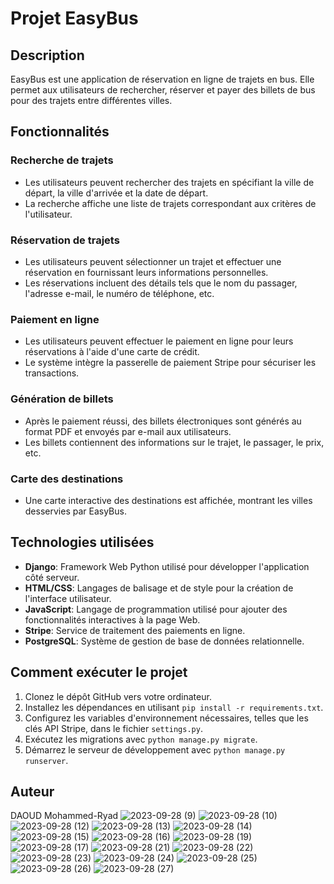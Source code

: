 # Projet EasyBus

## Description

EasyBus est une application de réservation en ligne de trajets en bus. Elle permet aux utilisateurs de rechercher, réserver et payer des billets de bus pour des trajets entre différentes villes.

## Fonctionnalités

### Recherche de trajets

- Les utilisateurs peuvent rechercher des trajets en spécifiant la ville de départ, la ville d'arrivée et la date de départ.
- La recherche affiche une liste de trajets correspondant aux critères de l'utilisateur.

### Réservation de trajets

- Les utilisateurs peuvent sélectionner un trajet et effectuer une réservation en fournissant leurs informations personnelles.
- Les réservations incluent des détails tels que le nom du passager, l'adresse e-mail, le numéro de téléphone, etc.

### Paiement en ligne

- Les utilisateurs peuvent effectuer le paiement en ligne pour leurs réservations à l'aide d'une carte de crédit.
- Le système intègre la passerelle de paiement Stripe pour sécuriser les transactions.

### Génération de billets

- Après le paiement réussi, des billets électroniques sont générés au format PDF et envoyés par e-mail aux utilisateurs.
- Les billets contiennent des informations sur le trajet, le passager, le prix, etc.

### Carte des destinations

- Une carte interactive des destinations est affichée, montrant les villes desservies par EasyBus.

## Technologies utilisées

- **Django**: Framework Web Python utilisé pour développer l'application côté serveur.
- **HTML/CSS**: Langages de balisage et de style pour la création de l'interface utilisateur.
- **JavaScript**: Langage de programmation utilisé pour ajouter des fonctionnalités interactives à la page Web.
- **Stripe**: Service de traitement des paiements en ligne.
- **PostgreSQL**: Système de gestion de base de données relationnelle.

## Comment exécuter le projet

1. Clonez le dépôt GitHub vers votre ordinateur.
2. Installez les dépendances en utilisant `pip install -r requirements.txt`.
3. Configurez les variables d'environnement nécessaires, telles que les clés API Stripe, dans le fichier `settings.py`.
4. Exécutez les migrations avec `python manage.py migrate`.
5. Démarrez le serveur de développement avec `python manage.py runserver`.

## Auteur

DAOUD Mohammed-Ryad
![2023-09-28 (9)](https://github.com/ryaddaoud21/EasyBus/assets/65093859/e9a17427-ebe1-4122-a35d-e838f4666096)
![2023-09-28 (10)](https://github.com/ryaddaoud21/EasyBus/assets/65093859/d0f518c7-968d-4dac-9981-e71e26a9c14b)
![2023-09-28 (12)](https://github.com/ryaddaoud21/EasyBus/assets/65093859/0d065f90-f623-42e4-91ef-6bdb5ed06431)
![2023-09-28 (13)](https://github.com/ryaddaoud21/EasyBus/assets/65093859/2e9cffc5-cebb-40d8-8f41-38470f23999f)
![2023-09-28 (14)](https://github.com/ryaddaoud21/EasyBus/assets/65093859/b2974546-0e63-41a2-94d5-ec6f41af1d28)
![2023-09-28 (15)](https://github.com/ryaddaoud21/EasyBus/assets/65093859/61cfc57a-3b46-4b9f-8d0f-161615131997)
![2023-09-28 (16)](https://github.com/ryaddaoud21/EasyBus/assets/65093859/6ce7b7c8-1d10-4ef2-89a5-ac8e03beddb0)
![2023-09-28 (19)](https://github.com/ryaddaoud21/EasyBus/assets/65093859/f5a200a3-1940-406d-9eae-1a793b95a6e9)
![2023-09-28 (17)](https://github.com/ryaddaoud21/EasyBus/assets/65093859/37371931-a065-4424-8668-c47a5d7b8c4e)
![2023-09-28 (21)](https://github.com/ryaddaoud21/EasyBus/assets/65093859/e5291464-a548-4bd3-8239-01afcf3bd07f)
![2023-09-28 (22)](https://github.com/ryaddaoud21/EasyBus/assets/65093859/a9c42317-440e-4703-89d0-1580c88b4d83)
![2023-09-28 (23)](https://github.com/ryaddaoud21/EasyBus/assets/65093859/c21e0567-f3fe-4284-a908-48b626370653)
![2023-09-28 (24)](https://github.com/ryaddaoud21/EasyBus/assets/65093859/2884b721-8160-496a-a5bf-1acb04493e1e)
![2023-09-28 (25)](https://github.com/ryaddaoud21/EasyBus/assets/65093859/4b418eaf-be74-44f8-b3b2-654b4dfe5057)
![2023-09-28 (26)](https://github.com/ryaddaoud21/EasyBus/assets/65093859/2b6ba5c2-1b40-495b-93cd-15fede023a2c)
![2023-09-28 (27)](https://github.com/ryaddaoud21/EasyBus/assets/65093859/bff3fbfa-d8da-4046-b25c-fb8038f461c6)

